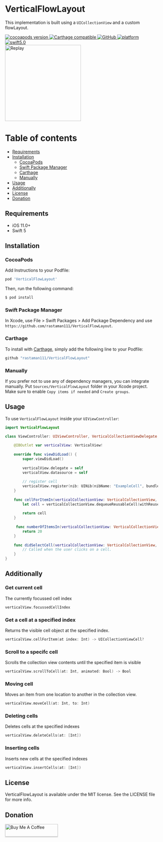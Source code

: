 # VerticalFlowLayout

This implementation is built using a `UICollectionView` and a custom flowLayout.

<a href="https://github.com/rastaman111/VerticalFlowLayout">
    <img src="https://img.shields.io/cocoapods/v/VerticalFlowLayout.svg?style=flat"  alt="cocoapods version">
</a>
<a href="https://github.com/Carthage/Carthage">
    <img src="https://img.shields.io/badge/Carthage-compatible-4BC51D.svg?style=flat"  alt="Carthage compatible">
</a>   

<a href="https://github.com/rastaman111/VerticalFlowLayout/blob/master/LICENSE">
    <img alt="GitHub" src="https://img.shields.io/github/license/rastaman111/VerticalFlowLayout.svg">
</a>

<a href="https://cocoapods.org/pods/VerticalCardSwiper">
    <img src="https://img.shields.io/cocoapods/p/VerticalCardSwiper.svg?style=flat?" alt="platform">
</a>

<a href="https://swift.org/blog/swift-5-released/">
    <img src="https://img.shields.io/badge/swift-5.0-brightgreen.svg" alt="swift5.0">
</a>

<div>
  <img src="./Replay.gif" alt="Replay" width="250">
</div>

# Table of contents

  * [Requirements](#requirements)
  * [Installation](#installation)
     - [CocoaPods](#cocoapods)
     - [Swift Package Manager](#swift-package-manager)
     - [Carthage](#carthage)
     - [Manually](#manually)
  * [Usage](#usage)
  * [Additionally](#additionally)
  * [License](#license)
  * [Donation](#donation)

## Requirements
* iOS 11.0+
* Swift 5

## Installation

### CocoaPods
Add Instructions to your Podfile:

```ruby
pod 'VerticalFlowLayout'
```

Then, run the following command:

```bash
$ pod install
```

### Swift Package Manager
In Xcode, use File > Swift Packages > Add Package Dependency and use `https://github.com/rastaman111/VerticalFlowLayout`.

### Carthage
To install with [Carthage](https://github.com/Carthage/Carthage), simply add the following line to your Podfile:
```ruby
github "rastaman111/VerticalFlowLayout"
```

### Manually
If you prefer not to use any of dependency managers, you can integrate manually. Put `Sources/VerticalFlowLayout` folder in your Xcode project. Make sure to enable `Copy items if needed` and `Create groups`.

## Usage
To use `VerticalFlowLayout` inside your `UIViewController`:

```swift
import VerticalFlowLayout

class ViewController: UIViewController, VerticalCollectionViewDelegate, VerticalCollectionViewDataSource {
    
    @IBOutlet var verticalView: VerticalView!
    
    override func viewDidLoad() {
        super.viewDidLoad()
        
        verticalView.delegate = self
        verticalView.datasource = self
        
        // register cell
        verticalView.register(nib: UINib(nibName: "ExampleCell", bundle: nil), forCellWithReuseIdentifier: "ExampleCell")
    }
    
    func cellForItemIn(verticalCollectionView: VerticalCollectionView, cellForItemAt indexPath: Int) -> UICollectionViewCell {
        let cell = verticalCollectionView.dequeueReusableCell(withReuseIdentifier: "ExampleCell", for: indexPath) as! ExampleCell
       
        return cell
    }
    
     func numberOfItemsIn(verticalCollectionView: VerticalCollectionView) -> Int {
        return 20
    }
    
    func didSelectCell(verticalCollectionView: VerticalCollectionView, indexPath: Int) {
        // Called when the user clicks on a cell.
    }
}
```
## Additionally

### Get current cell

The currently focussed cell index

```swift
verticalView.focussedCellIndex
```
### Get a cell at a specified index

Returns the visible cell object at the specified index.

```swift
verticalView.cellForItem(at index: Int) -> UICollectionViewCell?
```
### Scroll to a specifc cell 

Scrolls the collection view contents until the specified item is visible

```swift
verticalView.scrollToCell(at: Int, animated: Bool) -> Bool
```
### Moving cell

Moves an item from one location to another in the collection view.

```swift
verticalView.moveCell(at: Int, to: Int)
```
### Deleting cells

Deletes cells at the specified indexes

```swift
verticalView.deleteCells(at: [Int])
```
### Inserting cells

Inserts new cells at the specified indexes

```swift
verticalView.insertCells(at: [Int])
```

## License
VerticalFlowLayout is available under the MIT license. See the LICENSE file for more info.

## Donation
<a href="https://www.buymeacoffee.com/SoundBar" target="_blank"><img src="https://www.buymeacoffee.com/assets/img/custom_images/orange_img.png" alt="Buy Me A Coffee" style="height: 41px !important;width: 174px !important;box-shadow: 0px 3px 2px 0px rgba(190, 190, 190, 0.5) !important;-webkit-box-shadow: 0px 3px 2px 0px rgba(190, 190, 190, 0.5) !important;" ></a>
